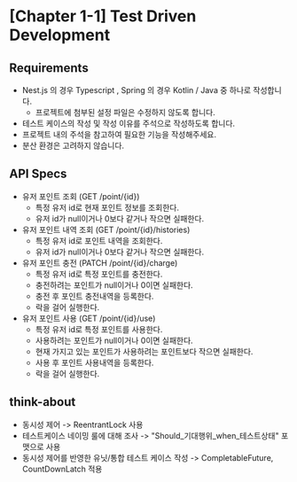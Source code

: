 [Chapter 1-1] Test Driven Development
===========================

Requirements
------------
* Nest.js 의 경우 Typescript , Spring 의 경우 Kotlin / Java 중 하나로 작성합니다.
  - 프로젝트에 첨부된 설정 파일은 수정하지 않도록 합니다.
* 테스트 케이스의 작성 및 작성 이유를 주석으로 작성하도록 합니다.
* 프로젝트 내의 주석을 참고하여 필요한 기능을 작성해주세요.
* 분산 환경은 고려하지 않습니다.

API Specs
---------
* 유저 포인트 조회 (GET /point/{id})
  + 특정 유저 id로 현재 포인트 정보를 조회한다.
  + 유저 id가 null이거나 0보다 같거나 작으면 실패한다.
* 유저 포인트 내역 조회 (GET /point/{id}/histories)
  + 특정 유저 id로 포인트 내역을 조회한다.
  + 유저 id가 null이거나 0보다 같거나 작으면 실패한다.
* 유저 포인트 충전 (PATCH /point/{id}/charge)
  + 특정 유저 id로 특정 포인트를 충전한다.
  + 충전하려는 포인트가 null이거나 0이면 실패한다.
  + 충전 후 포인트 충전내역을 등록한다.
  + 락을 걸어 실행한다.
* 유저 포인트 사용 (GET /point/{id}/use)
  + 특정 유저 id로 특정 포인트를 사용한다.
  + 사용하려는 포인트가 null이거나 0이면 실패한다.
  + 현재 가지고 있는 포인트가 사용하려는 포인트보다 작으면 실패한다.
  + 사용 후 포인트 사용내역을 등록한다.
  + 락을 걸어 실행한다.

think-about
---
* 동시성 제어 -> ReentrantLock 사용
* 테스트케이스 네이밍 룰에 대해 조사 -> "Should_기대행위_when_테스트상태" 포맷으로 사용
* 동시성 제어를 반영한 유닛/통합 테스트 케이스 작성 -> CompletableFuture, CountDownLatch 적용
